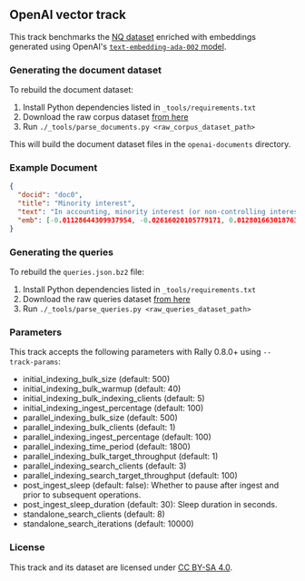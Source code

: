 ## OpenAI vector track

This track benchmarks the [NQ dataset](https://huggingface.co/datasets/BeIR/nq) enriched with embeddings generated using OpenAI's [`text-embedding-ada-002` model](https://openai.com/blog/new-and-improved-embedding-model).

### Generating the document dataset

To rebuild the document dataset:

1. Install Python dependencies listed in `_tools/requirements.txt`
2. Download the raw corpus dataset [from here](https://rally-tracks.elastic.co/openai_vector/raw_data/corpus/nq_openai-text-embedding-ada-002_corpus_dataset.arrow)
3. Run `./_tools/parse_documents.py <raw_corpus_dataset_path>`

This will build the document dataset files in the `openai-documents` directory.

### Example Document

```json
{
  "docid": "doc0",
  "title": "Minority interest",
  "text": "In accounting, minority interest (or non-controlling interest) is the portion of a subsidiary corporation's stock that is not owned by the parent corporation. The magnitude of the minority interest in the subsidiary company is generally less than 50% of outstanding shares, or the corporation would generally cease to be a subsidiary of the parent.[1]",
  "emb": [-0.01128644309937954, -0.02616020105779171, 0.012801663018763065, ...]
}
```

### Generating the queries

To rebuild the `queries.json.bz2` file:

1. Install Python dependencies listed in `_tools/requirements.txt`
2. Download the raw queries dataset [from here](https://rally-tracks.elastic.co/openai_vector/raw_data/queries/nq_openai-text-embedding-ada-002_queries_dataset.arrow)
3. Run `./_tools/parse_queries.py <raw_queries_dataset_path>`

### Parameters

This track accepts the following parameters with Rally 0.8.0+ using `--track-params`:

- initial_indexing_bulk_size (default: 500)
- initial_indexing_bulk_warmup (default: 40)
- initial_indexing_bulk_indexing_clients (default: 5)
- initial_indexing_ingest_percentage (default: 100)
- parallel_indexing_bulk_size (default: 500)
- parallel_indexing_bulk_clients (default: 1)
- parallel_indexing_ingest_percentage (default: 100)
- parallel_indexing_time_period (default: 1800)
- parallel_indexing_bulk_target_throughput (default: 1)
- parallel_indexing_search_clients (default: 3)
- parallel_indexing_search_target_throughput (default: 100)
- post_ingest_sleep (default: false): Whether to pause after ingest and prior to subsequent operations.
- post_ingest_sleep_duration (default: 30): Sleep duration in seconds.
- standalone_search_clients (default: 8)
- standalone_search_iterations (default: 10000)

### License

This track and its dataset are licensed under [CC BY-SA 4.0](https://creativecommons.org/licenses/by-sa/4.0/legalcode.en).
